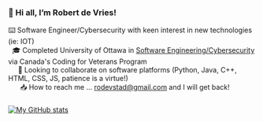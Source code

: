 ### 👋 Hi all, I’m Robert de Vries!
⌨️ Software Engineer/Cybersecurity with keen interest in new technologies (ie: IOT)</br>
&nbsp;&nbsp;🎓 Completed University of Ottawa in [Software Engineering/Cybersecurity](https://www.uottawa.ca/current-students/) via Canada's Coding for Veterans Program</br>
&nbsp;&nbsp;&nbsp;&nbsp; 🚒 Looking to collaborate on software platforms (Python, Java, C++, HTML, CSS, JS, patience is a virtue!)</br>
&nbsp;&nbsp;&nbsp;&nbsp;&nbsp;&nbsp;📥 How to reach me ... rodevstad@gmail.com and I will get back!</br>

<!---
rldevries/rldevries is a ✨ special ✨ repository because its `README.md` (this file) appears on your GitHub profile.
You can click the Preview link to take a look at your changes.--->
### 

[![My GitHub stats](https://github-readme-stats.vercel.app/api?username=rldevries&theme=chartreuse-dark&show_icons=true)](https://github.com/anuraghazra/github-readme-stats)
